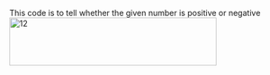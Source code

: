 This code is to tell whether the given number is positive or negative
<img width="368" height="86" alt="12" src="https://github.com/user-attachments/assets/ac703424-bd2b-4d57-9790-a7f9a609431b" />
